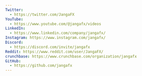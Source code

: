 ```yaml
---
Twitter:
  - https://twitter.com/JangaFX
YouTube:
  - https://www.youtube.com/@jangafx/videos
LinkedIn:
  - https://www.linkedin.com/company/jangafx/
Instagram: https://www.instagram.com/jangafx/
Discord:
  - https://discord.com/invite/jangafx
Reddit: https://www.reddit.com/user/JangaFX/
crunchbase: https://www.crunchbase.com/organization/jangafx
GitHub:
  - https://github.com/jangafx
---
```

